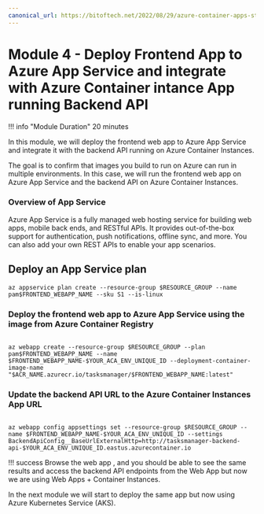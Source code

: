 ```yaml
---
canonical_url: https://bitoftech.net/2022/08/29/azure-container-apps-state-store-with-dapr-state-management-api/
---
```


# Module 4 - Deploy Frontend App to Azure App Service and integrate with Azure Container intance App running Backend API
!!! info "Module Duration"
    20 minutes

In this module, we will deploy the frontend web app to Azure App Service and integrate it with the backend API running on Azure Container Instances.

The goal is to confirm that images you build to run on Azure can run in multiple environments. In this case, we will run the frontend web app on Azure App Service and the backend API on Azure Container Instances.

### Overview of App Service

Azure App Service is a fully managed web hosting service for building web apps, mobile back ends, and RESTful APIs. It provides out-of-the-box support for authentication, push notifications, offline sync, and more. You can also add your own REST APIs to enable your app scenarios.

## Deploy an App Service plan

```shell
az appservice plan create --resource-group $RESOURCE_GROUP --name pam$FRONTEND_WEBAPP_NAME --sku S1 --is-linux
```

### Deploy the frontend web app to Azure App Service using the image from Azure Container Registry

```shell

az webapp create --resource-group $RESOURCE_GROUP --plan pam$FRONTEND_WEBAPP_NAME --name $FRONTEND_WEBAPP_NAME-$YOUR_ACA_ENV_UNIQUE_ID --deployment-container-image-name "$ACR_NAME.azurecr.io/tasksmanager/$FRONTEND_WEBAPP_NAME:latest"
```
### Update the backend API URL to the Azure Container Instances App URL

```shell

az webapp config appsettings set --resource-group $RESOURCE_GROUP --name $FRONTEND_WEBAPP_NAME-$YOUR_ACA_ENV_UNIQUE_ID --settings BackendApiConfig__BaseUrlExternalHttp=http://tasksmanager-backend-api-$YOUR_ACA_ENV_UNIQUE_ID.eastus.azurecontainer.io

```
!!! success
    Browse the web app , and you should be able to see the same results and access the backend API endpoints from the Web App but now we are using Web Apps + Container Instances.

In the next module we will start to deploy the same app but now using Azure Kubernetes Service (AKS).